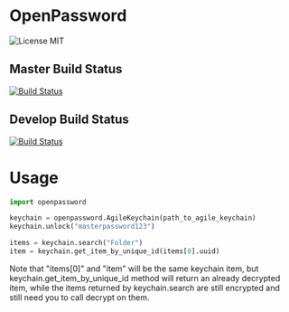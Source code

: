 OpenPassword
============
![License MIT](http://b.repl.ca/v1/License-MIT-blue.png)

Master Build Status
-------------------
[![Build Status](https://secure.travis-ci.org/OpenPassword/OpenPassword.png?branch=master)](http://travis-ci.org/OpenPassword/OpenPassword)

Develop Build Status
--------------------
[![Build Status](https://secure.travis-ci.org/OpenPassword/OpenPassword.png?branch=develop)](http://travis-ci.org/OpenPassword/OpenPassword)

Usage
=====

```python
import openpassword

keychain = openpassword.AgileKeychain(path_to_agile_keychain)
keychain.unlock("masterpassword123")

items = keychain.search("Folder")
item = keychain.get_item_by_unique_id(items[0].uuid)
```

Note that "items[0]" and "item" will be the same keychain item, but keychain.get_item_by_unique_id method will return an already decrypted item, while the items returned by keychain.search are still encrypted and still need you to call decrypt on them.
